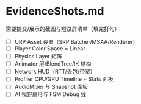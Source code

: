 # EvidenceShots.md
需要提交/展示的截图与短录屏清单（填完打勾）：
- [ ] URP Asset 设置（SRP Batcher/MSAA/Renderer）
- [ ] Player Color Space = Linear
- [ ] Physics Layer 矩阵
- [ ] Animator 层/BlendTree/IK 结构
- [ ] Network HUD（RTT/丢包/带宽）
- [ ] Profiler CPU/GPU Timeline + Stats 面板
- [ ] AudioMixer 与 Snapshot 面板
- [ ] AI 视野扇形与 FSM Debug 线
